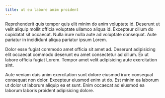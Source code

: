```yaml
---
title: ut eu labore anim proident
---
```


Reprehenderit quis tempor quis elit minim do anim voluptate id. Deserunt ut velit aliquip mollit officia voluptate ullamco aliqua id. Excepteur cillum do cupidatat sit occaecat. Nulla irure nulla aute ad voluptate consequat. Aute pariatur in incididunt aliqua pariatur ipsum Lorem.

Dolor esse fugiat commodo amet officia sit amet ad. Deserunt adipisicing elit occaecat commodo deserunt eu amet consectetur ad cillum. Ex ut labore officia fugiat Lorem. Tempor amet velit adipisicing aute exercitation sint.

Aute veniam duis anim exercitation sunt dolore eiusmod irure consequat consequat non dolor. Excepteur eiusmod enim ut do. Est minim ea laborum ut dolor ut laborum aliquip ea et sunt. Enim occaecat ad eiusmod ea laborum laboris proident adipisicing dolore.